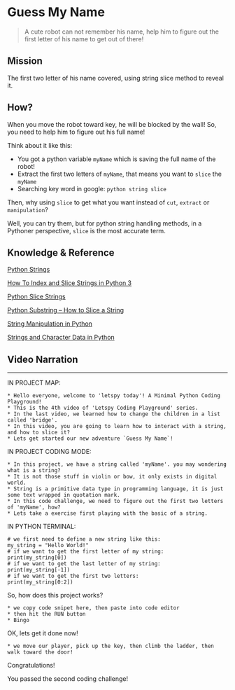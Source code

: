 # Guess My Name

> A cute robot can not remember his name, help him to figure out the first letter of his name to get out of there!

## Mission

The first two letter of his name covered, using string slice method to reveal it.

## How?

When you move the robot toward key, he will be blocked by the wall! So, you need to help him to figure out his full name!

Think about it like this:

- You got a python variable `myName` which is saving the full name of the robot!
- Extract the first two letters of `myName`, that means you want to `slice` the `myName`
- Searching key word in google: `python string slice`

Then, why using `slice` to get what you want instead of `cut`, `extract` or `manipulation`?

Well, you can try them, but for python string handling methods, in a Pythoner perspective, `slice` is the most accurate term.


## Knowledge & Reference


[Python Strings](https://www.w3schools.com/python/python_strings.asp)

[How To Index and Slice Strings in Python 3](https://www.digitalocean.com/community/tutorials/how-to-index-and-slice-strings-in-python-3)

[Python Slice Strings](https://www.w3schools.com/python/gloss_python_string_slice.asp)

[Python Substring – How to Slice a String](https://www.freecodecamp.org/news/python-substring-how-to-slice-a-string/)

[String Manipulation in Python](https://www.pythonforbeginners.com/basics/string-manipulation-in-python)

[Strings and Character Data in Python](https://realpython.com/python-strings/)

## Video Narration

----

IN PROJECT MAP:

```
* Hello everyone, welcome to 'letspy today'! A Minimal Python Coding Playground!
* This is the 4th video of 'Letspy Coding Playground' series.
* In the last video, we learned how to change the children in a list called 'bridge'.
* In this video, you are going to learn how to interact with a string, and how to slice it?
* Lets get started our new adventure `Guess My Name`!
```


IN PROJECT CODING MODE:

```
* In this project, we have a string called 'myName'. you may wondering what is a string?
* It is not those stuff in violin or bow, it only exists in digital world.
* String is a primitive data type in programming language, it is just some text wrapped in quotation mark.
* In this code challenge, we need to figure out the first two letters of 'myName', how?
* Lets take a exercise first playing with the basic of a string.
```


IN PYTHON TERMINAL:

```
# we first need to define a new string like this:
my_string = "Hello World!"
# if we want to get the first letter of my string:
print(my_string[0])
# if we want to get the last letter of my string:
print(my_string[-1])
# if we want to get the first two letters:
print(my_string[0:2])
```


So, how does this project works?

```
* we copy code snipet here, then paste into code editor
* then hit the RUN button
* Bingo
```

OK, lets get it done now!

```
* we move our player, pick up the key, then climb the ladder, then walk toward the door!
```

Congratulations! 

You passed the second coding challenge!